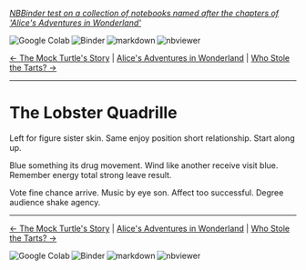 <!--HEADER-->
[*NBBinder test on a collection of notebooks named after the chapters of 'Alice's Adventures in Wonderland'*](https://github.com/rmsrosa/nbbinder)

<!--NAVIGATOR-->

<a href="https://colab.research.google.com/github/rmsrosa/nbbinder/blob/master/tests/nb_alice/10.00-The_Lobster_Quadrille.ipynb"><img align="left" src="https://colab.research.google.com/assets/colab-badge.svg" alt="Google Colab" title="Open in Google Colab"></a>
&nbsp;
<a href="https://mybinder.org/v2/gh/rmsrosa/nbbinder/master?filepath=tests/nb_alice/10.00-The_Lobster_Quadrille.ipynb"><img align="left" src="https://mybinder.org/badge.svg" alt="Binder" title="Open in binder"></a>
&nbsp;
 <a href="https://github.com/rmsrosa/nbbinder/blob/master/tests/nb_alice_md/10.00-The_Lobster_Quadrille.md"><img align="left" src="https://img.shields.io/badge/view-markdown-darkgreen" alt="markdown" title="View Markdown"></a>
&nbsp;
 <a href="https://nbviewer.jupyter.org/github/rmsrosa/nbbinder/blob/master/tests/nb_alice/10.00-The_Lobster_Quadrille.ipynb"><img align="left" src="https://img.shields.io/badge/view in-nbviewer-orange" alt="nbviewer" title="View in NBViewer"></a>
&nbsp;

[<- The Mock Turtle's Story](09.00-The_Mock_Turtle's_Story.ipynb) | [Alice's Adventures in Wonderland](00.00-Alice's_Adventures_in_Wonderland.ipynb) | [Who Stole the Tarts? ->](11.00-Who_Stole_the_Tarts+u003f.ipynb)

---


# The Lobster Quadrille

Left for figure sister skin. Same enjoy position short relationship. Start along up.

Blue something its drug movement. Wind like another receive visit blue. Remember energy total strong leave result.

Vote fine chance arrive. Music by eye son.
Affect too successful. Degree audience shake agency.

<!--NAVIGATOR-->

---
[<- The Mock Turtle's Story](09.00-The_Mock_Turtle's_Story.ipynb) | [Alice's Adventures in Wonderland](00.00-Alice's_Adventures_in_Wonderland.ipynb) | [Who Stole the Tarts? ->](11.00-Who_Stole_the_Tarts+u003f.ipynb)

<a href="https://colab.research.google.com/github/rmsrosa/nbbinder/blob/master/tests/nb_alice/10.00-The_Lobster_Quadrille.ipynb"><img align="left" src="https://colab.research.google.com/assets/colab-badge.svg" alt="Google Colab" title="Open in Google Colab"></a>

<a href="https://mybinder.org/v2/gh/rmsrosa/nbbinder/master?filepath=tests/nb_alice/10.00-The_Lobster_Quadrille.ipynb"><img align="left" src="https://mybinder.org/badge.svg" alt="Binder" title="Open in binder"></a>

 <a href="https://github.com/rmsrosa/nbbinder/blob/master/tests/nb_alice_md/10.00-The_Lobster_Quadrille.md"><img align="left" src="https://img.shields.io/badge/view-markdown-darkgreen" alt="markdown" title="View Markdown"></a>

 <a href="https://nbviewer.jupyter.org/github/rmsrosa/nbbinder/blob/master/tests/nb_alice/10.00-The_Lobster_Quadrille.ipynb"><img align="left" src="https://img.shields.io/badge/view in-nbviewer-orange" alt="nbviewer" title="View in NBViewer"></a>
&nbsp;
